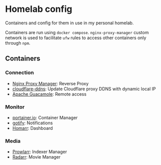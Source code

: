 # Homelab config

Containers and config for them in use in my personal homelab.

Containers are run using `docker compose`. `nginx-proxy-manager` custom network
is used to facilitate `ufw` rules to access other containers only through `npm`.

## Containers

### Connection

- [Nginx Proxy Manager](https://nginxproxymanager.com/): Reverse Proxy
- [cloudflare-ddns](https://github.com/timothymiller/cloudflare-ddns): Update
  Cloudflare proxy DDNS with dynamic local IP
- [Apache Guacamole](https://guacamole.apache.org/): Remote access

### Monitor

- [portainer.io](https://www.portainer.io/): Container Manager
- [gotify](https://gotify.net/): Notifications
- [Homarr](https://homarr.dev/): Dashboard

### Media

- [Prowlarr](https://prowlarr.com/): Indexer Manager
- [Radarr](https://radarr.video/): Movie Manager
